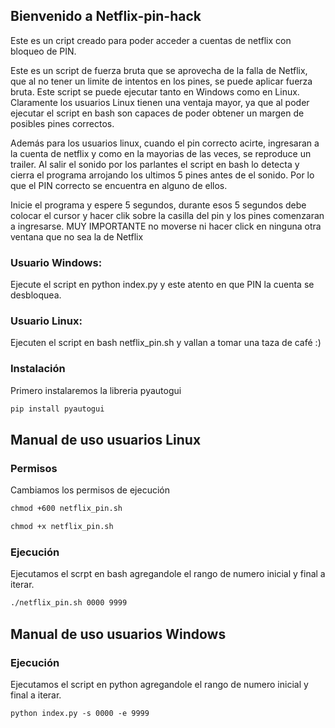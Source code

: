 ## Bienvenido a Netflix-pin-hack

Este es un cript creado para poder acceder a cuentas de netflix con bloqueo de PIN.

Este es un script de fuerza bruta que se aprovecha de la falla de Netflix, que al no tener un limite de intentos en los pines, se puede aplicar fuerza bruta. Este script se puede ejecutar tanto en Windows como en Linux. Claramente los usuarios Linux tienen una ventaja mayor, ya que al poder ejecutar el script en bash son capaces de poder obtener un margen de posibles pines correctos. 

Además para los usuarios linux, cuando el pin correcto acirte, ingresaran a la cuenta de netflix y como en la mayorias de las veces, se reproduce un trailer. Al salir el sonido por los parlantes el script en bash lo detecta y cierra el programa arrojando los ultimos 5 pines antes de el sonido. Por lo que el PIN correcto se encuentra en alguno de ellos.

Inicie el programa y espere 5 segundos, durante esos 5 segundos debe colocar el cursor y hacer clik sobre la casilla del pin y los pines comenzaran a ingresarse. MUY IMPORTANTE no moverse ni hacer click en ninguna otra ventana que no sea la de Netflix

### Usuario Windows:
Ejecute el script en python index.py y este atento en que PIN la cuenta se desbloquea.

### Usuario Linux:
Ejecuten el script en bash netflix_pin.sh y vallan a tomar una taza de café :)

### Instalación

Primero instalaremos la libreria pyautogui

```markdown
pip install pyautogui
```

## Manual de uso usuarios Linux

### Permisos

Cambiamos los permisos de ejecución

```markdown
chmod +600 netflix_pin.sh

chmod +x netflix_pin.sh
```

### Ejecución

Ejecutamos el scrpt en bash agregandole el rango de numero inicial y final a iterar.

```markdown
./netflix_pin.sh 0000 9999
```

## Manual de uso usuarios Windows

### Ejecución

Ejecutamos el script en python agregandole el rango de numero inicial y final a iterar.

```markdown
python index.py -s 0000 -e 9999
```
